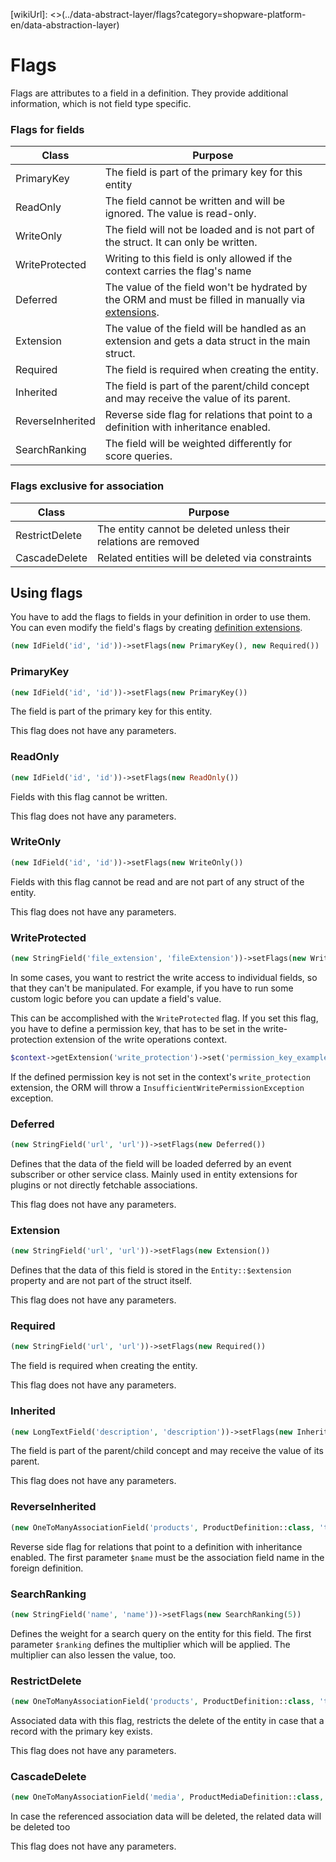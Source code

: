 [wikiUrl]: <>(../data-abstract-layer/flags?category=shopware-platform-en/data-abstraction-layer)

# Flags

Flags are attributes to a field in a definition. They provide additional information, which is not field type specific.

### Flags for fields

| Class | Purpose |
|---|---|
| PrimaryKey | The field is part of the primary key for this entity |
| ReadOnly | The field cannot be written and will be ignored. The value is read-only. |
| WriteOnly | The field will not be loaded and is not part of the struct. It can only be written. |
| WriteProtected | Writing to this field is only allowed if the context carries the flag's name |
| Deferred | The value of the field won't be hydrated by the ORM and must be filled in manually via [extensions](./4-extensions.md). |
| Extension | The value of the field will be handled as an extension and gets a data struct in the main struct. |
| Required | The field is required when creating the entity. |
| Inherited | The field is part of the parent/child concept and may receive the value of its parent. |
| ReverseInherited | Reverse side flag for relations that point to a definition with inheritance enabled. |
| SearchRanking | The field will be weighted differently for score queries. |

### Flags exclusive for association

| Class | Purpose |
|---|---|
| RestrictDelete | The entity cannot be deleted unless their relations are removed |
| CascadeDelete | Related entities will be deleted via constraints |

## Using flags

You have to add the flags to fields in your definition in order to use them. You can even modify the field's flags by creating [definition extensions](./4-extensions.md).

```php
(new IdField('id', 'id'))->setFlags(new PrimaryKey(), new Required())
```

### PrimaryKey

```php
(new IdField('id', 'id'))->setFlags(new PrimaryKey())
```

The field is part of the primary key for this entity.

This flag does not have any parameters.

### ReadOnly

```php
(new IdField('id', 'id'))->setFlags(new ReadOnly())
```

Fields with this flag cannot be written.

This flag does not have any parameters.

### WriteOnly

```php
(new IdField('id', 'id'))->setFlags(new WriteOnly())
```

Fields with this flag cannot be read and are not part of any struct of the entity.

This flag does not have any parameters.

### WriteProtected

```php
(new StringField('file_extension', 'fileExtension'))->setFlags(new WriteProtected('permission_key_example'))
```

In some cases, you want to restrict the write access to individual fields, so that they can't be manipulated. For example, if you have to
run some custom logic before you can update a field's value.

This can be accomplished with the `WriteProtected` flag. If you set this flag, you have to define a permission key, that has to be set
in the write-protection extension of the write operations context.

```php
$context->getExtension('write_protection')->set('permission_key_example', true);
```

If the defined permission key is not set in the context's `write_protection` extension, the ORM will throw
a `InsufficientWritePermissionException` exception.

### Deferred

```php
(new StringField('url', 'url'))->setFlags(new Deferred())
```

Defines that the data of the field will be loaded deferred by an event subscriber or other service class.
Mainly used in entity extensions for plugins or not directly fetchable associations.

This flag does not have any parameters.

### Extension

```php
(new StringField('url', 'url'))->setFlags(new Extension())
```

Defines that the data of this field is stored in the `Entity::$extension` property and are not part of the struct itself.

This flag does not have any parameters.

### Required

```php
(new StringField('url', 'url'))->setFlags(new Required())
```

The field is required when creating the entity.

This flag does not have any parameters.

### Inherited

```php
(new LongTextField('description', 'description'))->setFlags(new Inherited())
```

The field is part of the parent/child concept and may receive the value of its parent.

This flag does not have any parameters.

### ReverseInherited

```php
(new OneToManyAssociationField('products', ProductDefinition::class, 'tax_id', false))->setFlags(new ReverseInherited('tax'))
```

Reverse side flag for relations that point to a definition with inheritance enabled. The first parameter `$name` must be the association field name
in the foreign definition.

### SearchRanking

```php
(new StringField('name', 'name'))->setFlags(new SearchRanking(5))
```

Defines the weight for a search query on the entity for this field. The first parameter `$ranking` defines the multiplier which will be applied.
The multiplier can also lessen the value, too.

### RestrictDelete

```php
(new OneToManyAssociationField('products', ProductDefinition::class, 'tax_id', false))->setFlags(new RestrictDelete())
```

Associated data with this flag, restricts the delete of the entity in case that a record with the primary key exists.

This flag does not have any parameters.

### CascadeDelete

```php
(new OneToManyAssociationField('media', ProductMediaDefinition::class, 'product_id', false))->setFlags(new CascadeDelete())
```

In case the referenced association data will be deleted, the related data will be deleted too

This flag does not have any parameters.